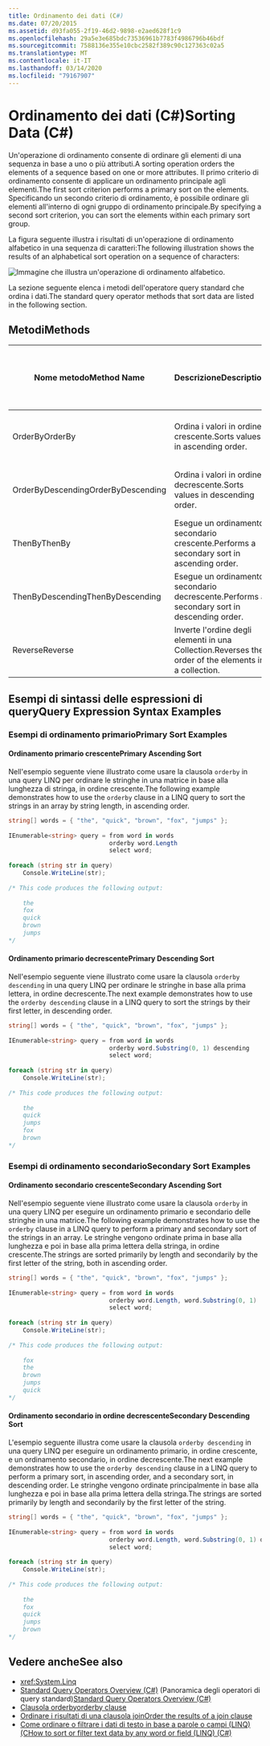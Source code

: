 ```yaml
---
title: Ordinamento dei dati (C#)
ms.date: 07/20/2015
ms.assetid: d93fa055-2f19-46d2-9898-e2aed628f1c9
ms.openlocfilehash: 29a5e3e685bdc73536961b7783f4986796b46bdf
ms.sourcegitcommit: 7588136e355e10cbc2582f389c90c127363c02a5
ms.translationtype: MT
ms.contentlocale: it-IT
ms.lasthandoff: 03/14/2020
ms.locfileid: "79167907"
---
```

# <a name="sorting-data-c"></a><span data-ttu-id="32763-102">Ordinamento dei dati (C#)</span><span class="sxs-lookup"><span data-stu-id="32763-102">Sorting Data (C#)</span></span>
<span data-ttu-id="32763-103">Un'operazione di ordinamento consente di ordinare gli elementi di una sequenza in base a uno o più attributi.</span><span class="sxs-lookup"><span data-stu-id="32763-103">A sorting operation orders the elements of a sequence based on one or more attributes.</span></span> <span data-ttu-id="32763-104">Il primo criterio di ordinamento consente di applicare un ordinamento principale agli elementi.</span><span class="sxs-lookup"><span data-stu-id="32763-104">The first sort criterion performs a primary sort on the elements.</span></span> <span data-ttu-id="32763-105">Specificando un secondo criterio di ordinamento, è possibile ordinare gli elementi all'interno di ogni gruppo di ordinamento principale.</span><span class="sxs-lookup"><span data-stu-id="32763-105">By specifying a second sort criterion, you can sort the elements within each primary sort group.</span></span>  
  
 <span data-ttu-id="32763-106">La figura seguente illustra i risultati di un'operazione di ordinamento alfabetico in una sequenza di caratteri:</span><span class="sxs-lookup"><span data-stu-id="32763-106">The following illustration shows the results of an alphabetical sort operation on a sequence of characters:</span></span>
  
 ![Immagine che illustra un'operazione di ordinamento alfabetico.](./media/sorting-data/alphabetical-sort-operation.png)  
  
 <span data-ttu-id="32763-108">La sezione seguente elenca i metodi dell'operatore query standard che ordina i dati.</span><span class="sxs-lookup"><span data-stu-id="32763-108">The standard query operator methods that sort data are listed in the following section.</span></span>  
  
## <a name="methods"></a><span data-ttu-id="32763-109">Metodi</span><span class="sxs-lookup"><span data-stu-id="32763-109">Methods</span></span>  
  
|<span data-ttu-id="32763-110">Nome metodo</span><span class="sxs-lookup"><span data-stu-id="32763-110">Method Name</span></span>|<span data-ttu-id="32763-111">Descrizione</span><span class="sxs-lookup"><span data-stu-id="32763-111">Description</span></span>|<span data-ttu-id="32763-112">Sintassi di espressione della query C#</span><span class="sxs-lookup"><span data-stu-id="32763-112">C# Query Expression Syntax</span></span>|<span data-ttu-id="32763-113">Altre informazioni</span><span class="sxs-lookup"><span data-stu-id="32763-113">More Information</span></span>|  
|-----------------|-----------------|---------------------------------|----------------------|  
|<span data-ttu-id="32763-114">OrderBy</span><span class="sxs-lookup"><span data-stu-id="32763-114">OrderBy</span></span>|<span data-ttu-id="32763-115">Ordina i valori in ordine crescente.</span><span class="sxs-lookup"><span data-stu-id="32763-115">Sorts values in ascending order.</span></span>|`orderby`|<xref:System.Linq.Enumerable.OrderBy%2A?displayProperty=nameWithType><br /><br /> <xref:System.Linq.Queryable.OrderBy%2A?displayProperty=nameWithType>|  
|<span data-ttu-id="32763-116">OrderByDescending</span><span class="sxs-lookup"><span data-stu-id="32763-116">OrderByDescending</span></span>|<span data-ttu-id="32763-117">Ordina i valori in ordine decrescente.</span><span class="sxs-lookup"><span data-stu-id="32763-117">Sorts values in descending order.</span></span>|`orderby … descending`|<xref:System.Linq.Enumerable.OrderByDescending%2A?displayProperty=nameWithType><br /><br /> <xref:System.Linq.Queryable.OrderByDescending%2A?displayProperty=nameWithType>|  
|<span data-ttu-id="32763-118">ThenBy</span><span class="sxs-lookup"><span data-stu-id="32763-118">ThenBy</span></span>|<span data-ttu-id="32763-119">Esegue un ordinamento secondario crescente.</span><span class="sxs-lookup"><span data-stu-id="32763-119">Performs a secondary sort in ascending order.</span></span>|`orderby …, …`|<xref:System.Linq.Enumerable.ThenBy%2A?displayProperty=nameWithType><br /><br /> <xref:System.Linq.Queryable.ThenBy%2A?displayProperty=nameWithType>|  
|<span data-ttu-id="32763-120">ThenByDescending</span><span class="sxs-lookup"><span data-stu-id="32763-120">ThenByDescending</span></span>|<span data-ttu-id="32763-121">Esegue un ordinamento secondario decrescente.</span><span class="sxs-lookup"><span data-stu-id="32763-121">Performs a secondary sort in descending order.</span></span>|`orderby …, … descending`|<xref:System.Linq.Enumerable.ThenByDescending%2A?displayProperty=nameWithType><br /><br /> <xref:System.Linq.Queryable.ThenByDescending%2A?displayProperty=nameWithType>|  
|<span data-ttu-id="32763-122">Reverse</span><span class="sxs-lookup"><span data-stu-id="32763-122">Reverse</span></span>|<span data-ttu-id="32763-123">Inverte l'ordine degli elementi in una Collection.</span><span class="sxs-lookup"><span data-stu-id="32763-123">Reverses the order of the elements in a collection.</span></span>|<span data-ttu-id="32763-124">Non applicabile.</span><span class="sxs-lookup"><span data-stu-id="32763-124">Not applicable.</span></span>|<xref:System.Linq.Enumerable.Reverse%2A?displayProperty=nameWithType><br /><br /> <xref:System.Linq.Queryable.Reverse%2A?displayProperty=nameWithType>|  
  
## <a name="query-expression-syntax-examples"></a><span data-ttu-id="32763-125">Esempi di sintassi delle espressioni di query</span><span class="sxs-lookup"><span data-stu-id="32763-125">Query Expression Syntax Examples</span></span>  
  
### <a name="primary-sort-examples"></a><span data-ttu-id="32763-126">Esempi di ordinamento primario</span><span class="sxs-lookup"><span data-stu-id="32763-126">Primary Sort Examples</span></span>  
  
#### <a name="primary-ascending-sort"></a><span data-ttu-id="32763-127">Ordinamento primario crescente</span><span class="sxs-lookup"><span data-stu-id="32763-127">Primary Ascending Sort</span></span>  
 <span data-ttu-id="32763-128">Nell'esempio seguente viene illustrato come usare la clausola `orderby` in una query LINQ per ordinare le stringhe in una matrice in base alla lunghezza di stringa, in ordine crescente.</span><span class="sxs-lookup"><span data-stu-id="32763-128">The following example demonstrates how to use the `orderby` clause in a LINQ query to sort the strings in an array by string length, in ascending order.</span></span>  
  
```csharp  
string[] words = { "the", "quick", "brown", "fox", "jumps" };  
  
IEnumerable<string> query = from word in words  
                            orderby word.Length  
                            select word;  
  
foreach (string str in query)  
    Console.WriteLine(str);  
  
/* This code produces the following output:  
  
    the  
    fox  
    quick  
    brown  
    jumps  
*/  
```  
  
#### <a name="primary-descending-sort"></a><span data-ttu-id="32763-129">Ordinamento primario decrescente</span><span class="sxs-lookup"><span data-stu-id="32763-129">Primary Descending Sort</span></span>  
 <span data-ttu-id="32763-130">Nell'esempio seguente viene illustrato come usare la clausola `orderby descending` in una query LINQ per ordinare le stringhe in base alla prima lettera, in ordine decrescente.</span><span class="sxs-lookup"><span data-stu-id="32763-130">The next example demonstrates how to use the `orderby descending` clause in a LINQ query to sort the strings by their first letter, in descending order.</span></span>  
  
```csharp  
string[] words = { "the", "quick", "brown", "fox", "jumps" };  
  
IEnumerable<string> query = from word in words  
                            orderby word.Substring(0, 1) descending  
                            select word;  
  
foreach (string str in query)  
    Console.WriteLine(str);  
  
/* This code produces the following output:  
  
    the  
    quick  
    jumps  
    fox  
    brown  
*/  
```  
  
### <a name="secondary-sort-examples"></a><span data-ttu-id="32763-131">Esempi di ordinamento secondario</span><span class="sxs-lookup"><span data-stu-id="32763-131">Secondary Sort Examples</span></span>  
  
#### <a name="secondary-ascending-sort"></a><span data-ttu-id="32763-132">Ordinamento secondario crescente</span><span class="sxs-lookup"><span data-stu-id="32763-132">Secondary Ascending Sort</span></span>  
 <span data-ttu-id="32763-133">Nell'esempio seguente viene illustrato come usare la clausola `orderby` in una query LINQ per eseguire un ordinamento primario e secondario delle stringhe in una matrice.</span><span class="sxs-lookup"><span data-stu-id="32763-133">The following example demonstrates how to use the `orderby` clause in a LINQ query to perform a primary and secondary sort of the strings in an array.</span></span> <span data-ttu-id="32763-134">Le stringhe vengono ordinate prima in base alla lunghezza e poi in base alla prima lettera della stringa, in ordine crescente.</span><span class="sxs-lookup"><span data-stu-id="32763-134">The strings are sorted primarily by length and secondarily by the first letter of the string, both in ascending order.</span></span>  
  
```csharp  
string[] words = { "the", "quick", "brown", "fox", "jumps" };  
  
IEnumerable<string> query = from word in words  
                            orderby word.Length, word.Substring(0, 1)  
                            select word;  
  
foreach (string str in query)  
    Console.WriteLine(str);  
  
/* This code produces the following output:  
  
    fox  
    the  
    brown  
    jumps  
    quick  
*/  
```  
  
#### <a name="secondary-descending-sort"></a><span data-ttu-id="32763-135">Ordinamento secondario in ordine decrescente</span><span class="sxs-lookup"><span data-stu-id="32763-135">Secondary Descending Sort</span></span>  
 <span data-ttu-id="32763-136">L'esempio seguente illustra come usare la clausola `orderby descending` in una query LINQ per eseguire un ordinamento primario, in ordine crescente, e un ordinamento secondario, in ordine decrescente.</span><span class="sxs-lookup"><span data-stu-id="32763-136">The next example demonstrates how to use the `orderby descending` clause in a LINQ query to perform a primary sort, in ascending order, and a secondary sort, in descending order.</span></span> <span data-ttu-id="32763-137">Le stringhe vengono ordinate principalmente in base alla lunghezza e poi in base alla prima lettera della stringa.</span><span class="sxs-lookup"><span data-stu-id="32763-137">The strings are sorted primarily by length and secondarily by the first letter of the string.</span></span>  
  
```csharp  
string[] words = { "the", "quick", "brown", "fox", "jumps" };  
  
IEnumerable<string> query = from word in words  
                            orderby word.Length, word.Substring(0, 1) descending  
                            select word;  
  
foreach (string str in query)  
    Console.WriteLine(str);  
  
/* This code produces the following output:  
  
    the  
    fox  
    quick  
    jumps  
    brown  
*/  
```  
  
## <a name="see-also"></a><span data-ttu-id="32763-138">Vedere anche</span><span class="sxs-lookup"><span data-stu-id="32763-138">See also</span></span>

- <xref:System.Linq>
- <span data-ttu-id="32763-139">[Standard Query Operators Overview (C#)](./standard-query-operators-overview.md) (Panoramica degli operatori di query standard)</span><span class="sxs-lookup"><span data-stu-id="32763-139">[Standard Query Operators Overview (C#)](./standard-query-operators-overview.md)</span></span>
- [<span data-ttu-id="32763-140">Clausola orderby</span><span class="sxs-lookup"><span data-stu-id="32763-140">orderby clause</span></span>](../../../language-reference/keywords/orderby-clause.md)
- [<span data-ttu-id="32763-141">Ordinare i risultati di una clausola join</span><span class="sxs-lookup"><span data-stu-id="32763-141">Order the results of a join clause</span></span>](../../../linq/order-the-results-of-a-join-clause.md)
- [<span data-ttu-id="32763-142">Come ordinare o filtrare i dati di testo in base a parole o campi (LINQ) (C</span><span class="sxs-lookup"><span data-stu-id="32763-142">How to sort or filter text data by any word or field (LINQ) (C#)</span></span>](./how-to-sort-or-filter-text-data-by-any-word-or-field-linq.md)
